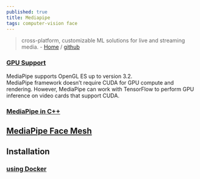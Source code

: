 ```yaml
---
published: true
title: Mediapipe
tags: computer-vision face
---
```

> cross-platform, customizable ML solutions for live and streaming media. - [Home](https://google.github.io/mediapipe/) / [github](https://github.com/google/mediapipe)

### [GPU Support ](tgetting_started/gpu_support.html#opengl-es-setup-on-linux-desktop)

MediaPipe supports OpenGL ES up to version 3.2.  
MediaPipe framework doesn’t require CUDA for GPU compute and rendering. However, MediaPipe can work with TensorFlow to perform GPU inference on video cards that support CUDA.

### [MediaPipe in C++ ](https://google.github.io/mediapipe/getting_started/cpp.html#mediapipe-in-c)

## [MediaPipe Face Mesh ](https://google.github.io/mediapipe/solutions/face_mesh#mediapipe-face-mesh)

## Installation
### [using Docker ](https://google.github.io/mediapipe/getting_started/install.html#installing-using-docker)

